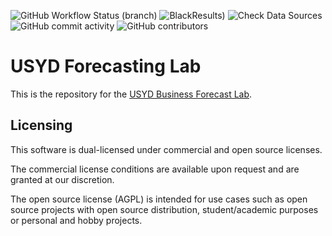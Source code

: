 ![GitHub Workflow Status (branch)](https://img.shields.io/github/workflow/status/forecastlab/forecast_dash/Build%20and%20deploy%20Python%20app%20-%20staging-forecast-lab/staging?label=Build) ![BlackResults)](https://img.shields.io/github/workflow/status/forecastlab/forecast_dash/CI/master?label=Clean%20Code) ![Check Data Sources](https://img.shields.io/github/workflow/status/forecastlab/forecast_dash/Check%20Data%20Sources/staging?label=Data%20Sources) ![GitHub commit activity](https://img.shields.io/github/commit-activity/y/forecastlab/forecast_dash) ![GitHub contributors](https://img.shields.io/github/contributors/forecastlab/forecast_dash)

# USYD Forecasting Lab

This is the repository for the [USYD Business Forecast Lab](https://business-forecast-lab.com).

## Licensing

This software is dual-licensed under commercial and open source licenses.

The commercial license conditions are available upon request and are
granted at our discretion.

The open source license (AGPL) is intended for use cases such as open
source projects with open source distribution, student/academic purposes
or personal and hobby projects.
